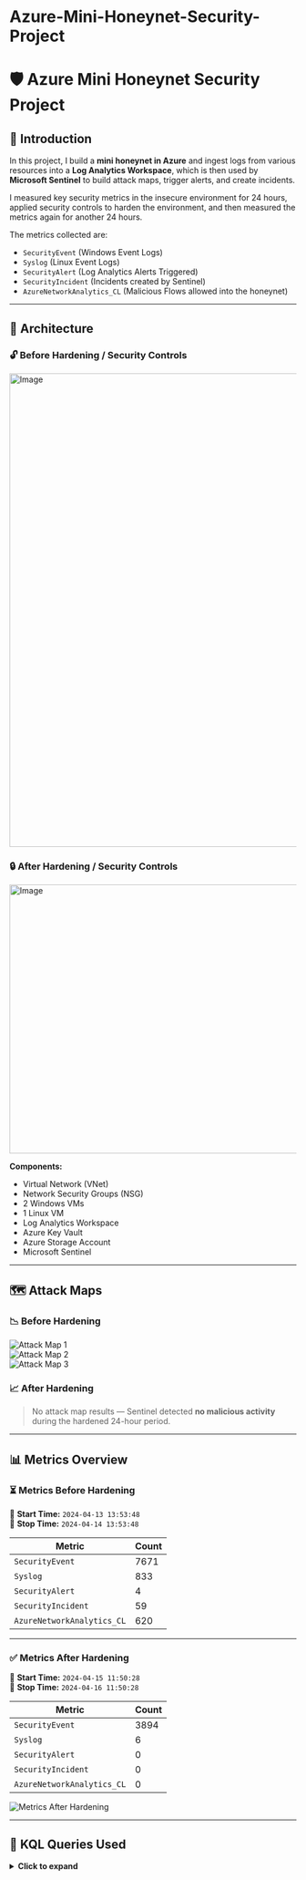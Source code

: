 # Azure-Mini-Honeynet-Security-Project
# 🛡️ Azure Mini Honeynet Security Project

## 📘 Introduction

In this project, I build a **mini honeynet in Azure** and ingest logs from various resources into a **Log Analytics Workspace**, which is then used by **Microsoft Sentinel** to build attack maps, trigger alerts, and create incidents.

I measured key security metrics in the insecure environment for 24 hours, applied security controls to harden the environment, and then measured the metrics again for another 24 hours.

The metrics collected are:

- `SecurityEvent` (Windows Event Logs)
- `Syslog` (Linux Event Logs)
- `SecurityAlert` (Log Analytics Alerts Triggered)
- `SecurityIncident` (Incidents created by Sentinel)
- `AzureNetworkAnalytics_CL` (Malicious Flows allowed into the honeynet)

---

## 🧱 Architecture

### 🔓 Before Hardening / Security Controls

<img width="1468" height="831" alt="Image" src="https://github.com/user-attachments/assets/1c2e6c4f-8fd2-426c-b9e8-c3717c7e7cb7" />

### 🔒 After Hardening / Security Controls

<img width="819" height="472" alt="Image" src="https://github.com/user-attachments/assets/f68d61e3-b55f-4d6a-84fe-a5661483d18a" />

**Components:**

- Virtual Network (VNet)
- Network Security Groups (NSG)
- 2 Windows VMs
- 1 Linux VM
- Log Analytics Workspace
- Azure Key Vault
- Azure Storage Account
- Microsoft Sentinel

---

## 🗺️ Attack Maps

### 📉 Before Hardening

![Attack Map 1](./images/attackmap1.png)  
![Attack Map 2](./images/attackmap2.png)  
![Attack Map 3](./images/attackmap3.png)

### 📈 After Hardening

> No attack map results — Sentinel detected **no malicious activity** during the hardened 24-hour period.

---

## 📊 Metrics Overview

### ⏳ Metrics Before Hardening

📅 **Start Time:** `2024-04-13 13:53:48`  
📅 **Stop Time:** `2024-04-14 13:53:48`

| Metric                    | Count |
|---------------------------|-------|
| `SecurityEvent`           | 7671  |
| `Syslog`                  | 833   |
| `SecurityAlert`           | 4     |
| `SecurityIncident`        | 59    |
| `AzureNetworkAnalytics_CL`| 620   |

---

### ✅ Metrics After Hardening

📅 **Start Time:** `2024-04-15 11:50:28`  
📅 **Stop Time:** `2024-04-16 11:50:28`

| Metric                    | Count |
|---------------------------|-------|
| `SecurityEvent`           | 3894  |
| `Syslog`                  | 6     |
| `SecurityAlert`           | 0     |
| `SecurityIncident`        | 0     |
| `AzureNetworkAnalytics_CL`| 0     |

![Metrics After Hardening](./images/metrics-after.png)

---

## 🧪 KQL Queries Used

<details>
<summary><strong>Click to expand</strong></summary>

### 📌 Start/Stop Time
```kql
range x from 1 to 1 step 1
| project StartTime = ago(24h), StopTime = now()
SecurityEvent
| where TimeGenerated >= ago(24h)
| count
Syslog
| where TimeGenerated >= ago(24h)
| count
SecurityAlert
| where DisplayName !startswith "CUSTOM" and DisplayName !startswith "TEST"
| where TimeGenerated >= ago(24h)
| count
SecurityIncident
| where TimeGenerated >= ago(24h)
| count
AzureNetworkAnalytics_CL
| where FlowType_s == "MaliciousFlow" and AllowedInFlows_d > 0
| where TimeGenerated >= ago(24h)
| count
